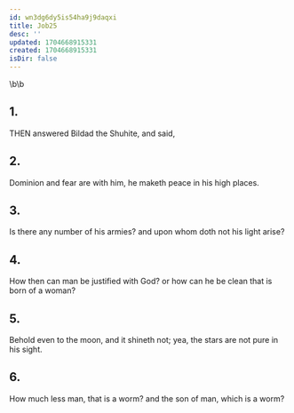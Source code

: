 ```yaml
---
id: wn3dg6dy5is54ha9j9daqxi
title: Job25
desc: ''
updated: 1704668915331
created: 1704668915331
isDir: false
---
```

\b\b
## 1.
THEN answered Bildad the Shuhite, and said,
## 2.
Dominion and fear are with him, he maketh peace in his high places.
## 3.
Is there any number of his armies?  and upon whom doth not his light arise?
## 4.
How then can man be justified with God?  or how can he be clean that is born of a woman?
## 5.
Behold even to the moon, and it shineth not; yea, the stars are not pure in his sight.
## 6.
How much less man, that is a worm?  and the son of man, which is a worm?
